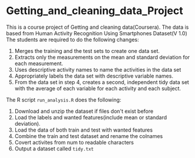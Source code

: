 # Getting_and_cleaning_data_Project

This is a course project of Getting and cleaning data(Coursera). 
The data is based from Human Activity Recognition Using Smartphones Dataset(V 1.0)
The students are required to do the following changes:

1. Merges the training and the test sets to create one data set.
2. Extracts only the measurements on the mean and standard deviation for each measurement. 
3. Uses descriptive activity names to name the activities in the data set
4. Appropriately labels the data set with descriptive variable names. 
5. From the data set in step 4, creates a second, independent tidy data set with the average of each variable for each activity and each subject.


The R script `run_analysis.R` does the following:
1. Download and unzip the dataset if files don't exist before
2. Load the labels and wanted features(include mean or standard deviation).
3. Load the data of both train and test with wanted features
4. Combine the train and test dataset and rename the colnames
5. Covert activites from num to readable characters
6. Output a dataset called `tidy.txt`